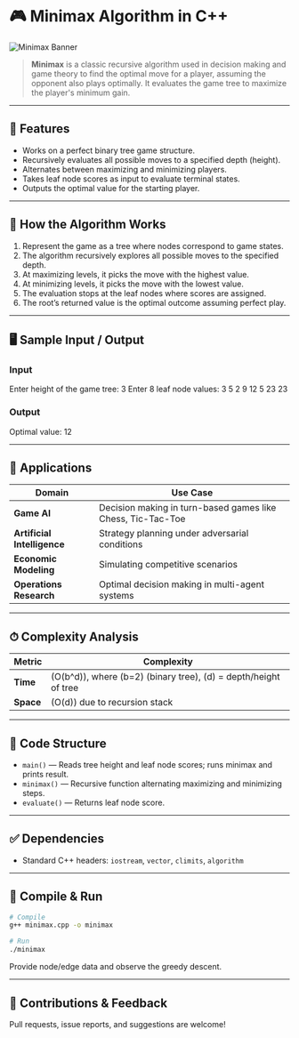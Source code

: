# 🎮 Minimax Algorithm in C++

![Minimax Banner](https://upload.wikimedia.org/wikipedia/en/7/79/Minmaxab.gif)

> **Minimax** is a classic recursive algorithm used in decision making and game theory to find the optimal move for a player, assuming the opponent also plays optimally. It evaluates the game tree to maximize the player's minimum gain.

---

## 📌 Features

- Works on a perfect binary tree game structure.
- Recursively evaluates all possible moves to a specified depth (height).
- Alternates between maximizing and minimizing players.
- Takes leaf node scores as input to evaluate terminal states.
- Outputs the optimal value for the starting player.

---

## 🔧 How the Algorithm Works

1. Represent the game as a tree where nodes correspond to game states.
2. The algorithm recursively explores all possible moves to the specified depth.
3. At maximizing levels, it picks the move with the highest value.
4. At minimizing levels, it picks the move with the lowest value.
5. The evaluation stops at the leaf nodes where scores are assigned.
6. The root’s returned value is the optimal outcome assuming perfect play.

---

## 🖥 Sample Input / Output

### Input

Enter height of the game tree: 3
Enter 8 leaf node values:
3 5 2 9 12 5 23 23


### Output

Optimal value: 12


---

## 🚀 Applications

| Domain         | Use Case                                      |
|----------------|-----------------------------------------------|
| **Game AI**    | Decision making in turn-based games like Chess, Tic-Tac-Toe |
| **Artificial Intelligence** | Strategy planning under adversarial conditions  |
| **Economic Modeling** | Simulating competitive scenarios                     |
| **Operations Research** | Optimal decision making in multi-agent systems     |

---

## ⏱ Complexity Analysis

| Metric     | Complexity                  |
|------------|-----------------------------|
| **Time**   | \(O(b^d)\), where \(b=2\) (binary tree), \(d\) = depth/height of tree |
| **Space**  | \(O(d)\) due to recursion stack               |

---

## 📄 Code Structure

- `main()` — Reads tree height and leaf node scores; runs minimax and prints result.
- `minimax()` — Recursive function alternating maximizing and minimizing steps.
- `evaluate()` — Returns leaf node score.

---

## ✅ Dependencies

- Standard C++ headers: `iostream`, `vector`, `climits`, `algorithm`

---

## 🧪 Compile & Run

```bash
# Compile
g++ minimax.cpp -o minimax

# Run
./minimax
```

Provide node/edge data and observe the greedy descent.

---

## 🙌 Contributions & Feedback

Pull requests, issue reports, and suggestions are welcome!